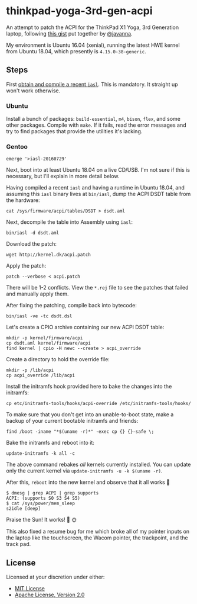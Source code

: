 # thinkpad-yoga-3rd-gen-acpi

An attempt to patch the ACPI for the ThinkPad X1 Yoga, 3rd Generation laptop, following [this gist][gist] put together
by [@javanna][@javanna].

My environment is Ubuntu 16.04 (xenial), running the latest HWE kernel from Ubuntu 18.04, which presently is
`4.15.0-38-generic`.

## Steps

First [obtain and compile a recent `iasl`][iasl-download]. This is mandatory. It straight up won't work otherwise.

### Ubuntu

Install a bunch of packages: `build-essential`, `m4`, `bison`, `flex`, and some
other packages. Compile with `make`. If it fails, read the error messages and try to find packages that provide
the utilities it's lacking.

### Gentoo

```
emerge '>iasl-20160729'
```

Next, boot into at least Ubuntu 18.04 on a live CD/USB. I'm not sure if this is necessary, but I'll explain in more
detail below.

Having compiled a recent `iasl` and having a runtime in Ubuntu 18.04, and assuming this `iasl` binary lives at
`bin/iasl`, dump the ACPI DSDT table from the hardware:

```
cat /sys/firmware/acpi/tables/DSDT > dsdt.aml
```

Next, decompile the table into Assembly using `iasl`:

```
bin/iasl -d dsdt.aml
```

Download the patch:

```
wget http://kernel.dk/acpi.patch
```

Apply the patch:

```
patch --verbose < acpi.patch
```

There will be 1-2 conflicts. View the `*.rej` file to see the patches that failed and manually apply them.

After fixing the patching, compile back into bytecode:

```
bin/iasl -ve -tc dsdt.dsl
```

Let's create a CPIO archive containing our new ACPI DSDT table:

```
mkdir -p kernel/firmware/acpi
cp dsdt.aml kernel/firmware/acpi
find kernel | cpio -H newc --create > acpi_override
```

Create a directory to hold the override file:

```
mkdir -p /lib/acpi
cp acpi_override /lib/acpi
```

Install the initramfs hook provided here to bake the changes into the initramfs:

```
cp etc/initramfs-tools/hooks/acpi-override /etc/initramfs-tools/hooks/
```

To make sure that you don't get into an unable-to-boot state, make a backup of your current bootable initramfs
and friends:

```
find /boot -iname "*$(uname -r)*" -exec cp {} {}-safe \;
```

Bake the initramfs and reboot into it:

```
update-initramfs -k all -c
```

The above command rebakes _all_ kernels currently installed. You can update only the current kernel via
`update-initramfs -u -k $(uname -r)`.

After this, `reboot` into the new kernel and observe that it all works :tada:

```
$ dmesg | grep ACPI | grep supports
ACPI: (supports S0 S3 S4 S5)
$ cat /sys/power/mem_sleep
s2idle [deep]
```

Praise the Sun! It works! :raised_hands: :sun_with_face:

This also fixed a resume bug for me which broke all of my pointer inputs on the laptop like the touchscreen, the
Wacom pointer, the trackpoint, and the track pad.

## License

Licensed at your discretion under either:

 - [MIT License](./LICENSE-MIT)
 - [Apache License, Version 2.0](./LICENSE-APACHE)

 [gist]: https://gist.github.com/javanna/38d019a373085e1ba0c784597bc7ec73
 [iasl-download]: https://acpica.org/downloads
 [@javanna]: https://github.com/javanna
